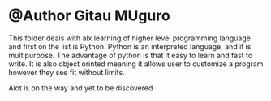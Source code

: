 # @Author Gitau MUguro
This folder deals with alx learning of higher level programming language and first on the list is Python.
Python is an interpreted language, and it is multipurpose. The advantage of python is that it easy to learn
and fast to write. It is also object orinted meaning it allows user to customize a program however they see
fit without limits.

Alot is on the way and yet to be discovered
